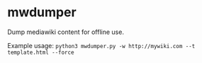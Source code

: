 # mwdumper

Dump mediawiki content for offline use.

Example usage: `python3 mwdumper.py -w http://mywiki.com --t template.html --force`
